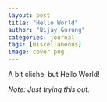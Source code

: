 ```yaml
---
layout: post
title: "Hello World"
author: "Bijay Gurung"
categories: journal
tags: [miscellaneous]
image: cover.png
---
```


A bit cliche, but Hello World! 

*Note: Just trying this out.*
